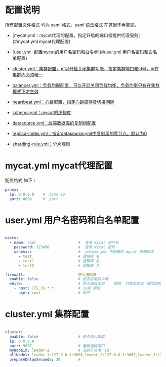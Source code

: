 # 配置说明

  所有配置文件格式 均为 yaml 格式。yaml 语法格式 在这里不再赘述。

- [mycat.yml：mycat代理的配置，指定开启的端口号提供代理服务](#mycat.yml mycat代理配置)

- [user.yml: 配置mycat的用户名密码和白名单](#user.yml 用户名密码和白名单配置)

- [cluster.yml：集群配置，可以开启关闭集群功能，指定集群端口和id号，id在集群内必须唯一 ](./1.1.3-cluster.yml-集群配置)

- [balancer.yml：负载均衡配置，可以开启关闭负载均衡，负载均衡只有在集群模式下才生效](./1.1.4-balance.yml-负载均衡配置)

- [heartbeat.yml：心跳配置，指定心跳周期及切换间隔](./1.1.5-heartbeat.yml-心跳配置)

- [schema.yml：mycat的逻辑库](./1.1.6-schema.yml-schema-配置)

- [datasource.yml：后端数据库的复制组配置](./1.1.7-datasource.yml-配置)

- [replica-index.yml：指定datasource.yml中复制组的写节点，默认为0](./1.1.8--replica-index.yml-（禁止修改）)

- [sharding-rule.yml：分片规则](./1.1.9-sharding-rule.yml-分片规则)


# mycat.yml mycat代理配置

配置格式 如下：

```yaml
proxy:
  ip: 0.0.0.0    #  bind ip
  port: 8066     #  port
```

# user.yml 用户名密码和白名单配置

```yaml

users:
  - name: root                   #  登录 mycat 用户名
    password: 123456             #  登录 mycat 密码
    schemas:                     #  schema.yml 中配置的 mycat 逻辑库名
      - test                     # 逻辑库 名
      - test1                    # 逻辑库 名
      - test2                    # 逻辑库 名

firewall:                        防火墙配置
  enable: false                  # 是否启用防火墙
  white:                         # 防火墙白名单    限制  只能固定IP 或网段的 用户可以登录
    - host: 172.16.*.*           # ip或 网段
      user: root                 # 用户
```

# cluster.yml 集群配置

```yaml

cluster:
  enable: false                  # 是否加入集群
  ip: 0.0.0.0
  port: 9067                     # 集群通信端口
  myNodeId: leader-2             # 当前节点唯一id
  allNodes: leader-1:127.0.0.1:9066,leader-2:127.0.0.1:9067,leader-3:127.0.0.1:9068
  prepareDelaySeconds: 30        # 

```
